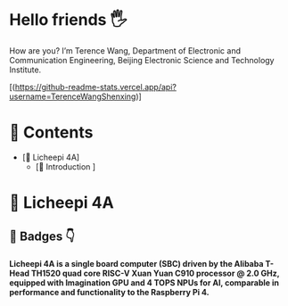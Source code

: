 # Hello friends 🖐️

How are you? I’m Terence Wang, Department of Electronic and Communication Engineering, Beijing Electronic Science and Technology Institute.

[(https://github-readme-stats.vercel.app/api?username=TerenceWangShenxing)]
# 📖 Contents

- [📌 Licheepi 4A]
  - [🧩 Introduction ]
# 📌 Licheepi 4A

## 🧩 Badges 👇

#### Licheepi 4A is a single board computer (SBC) driven by the Alibaba T-Head TH1520 quad core RISC-V Xuan Yuan C910 processor @ 2.0 GHz, equipped with Imagination GPU and 4 TOPS NPUs for AI, comparable in performance and functionality to the Raspberry Pi 4.

